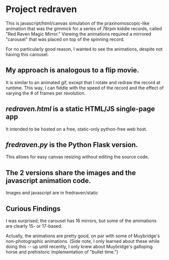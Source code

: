 # Project redraven

This is javascript/html/canvas simulation of the praxinomoscopic-like
animation that was the gimmick for a series of 78rpm kiddie records,
called "Red Raven Magic Mirror."  Viewing the animations required a
mirrored "carousel" that was placed on top of the spinning record.

For no particularly good reason, I wanted to see the animations,
despite not having this carousel.

## My approach is analogous to a flip movie.
It is similar to an animated
gif, except that I rotate and redraw the record at runtime. This way,
I can fiddle with the speed of the record and the effect of varying
the # of frames per revolution.

## *redraven.html* is a static HTML/JS single-page app
It intended to be hosted on a free, static-only python-free web host.

## *fredraven.py* is the Python Flask version.
This allows for easy canvas resizing without editing the source code.

## The 2 versions share the images and the javascript animation code.
Images and javascript are in fredraven/static

## Curious Findings

I was surprised; the carousel has 16 mirrors, but some of the amimations
are clearly 15- or 17-based. 

Actually, the animations are pretty good, on par with some of
Muybridge's non-photographic animations. (Side note, I only learned
about these  while doing this -- up until recently, I only knew about
Muybridge's galloping horse and prehistoric implementation of "bullet time.")

